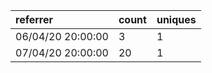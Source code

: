 | referrer          | count | uniques |
| :---------------- | :---- | :------ |
| 06/04/20 20:00:00 | 3     | 1       |
| 07/04/20 20:00:00 | 20    | 1       |